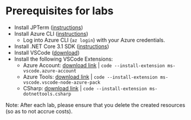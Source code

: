 # Prerequisites for labs

* Install JPTerm ([instructions](https://github.com/jmespath/jmespath.terminal))
* Install Azure CLI ([instructions](https://docs.microsoft.com/en-us/cli/azure/install-azure-cli?view=azure-cli-latest))
  * Log into Azure CLI (`az login`) with your Azure credentials.
* Install .NET Core 3.1 SDK ([instructions](https://dotnet.microsoft.com/download/dotnet-core/3.1))
* Install VSCode ([download](https://code.visualstudio.com/))
* Install the following VSCode Extensions:
  * Azure Account: [download link](https://marketplace.visualstudio.com/items?itemName=ms-vscode.azure-account) | `code --install-extension ms-vscode.azure-account`
  * Azure Tools: [download link](https://marketplace.visualstudio.com/items?itemName=ms-vscode.vscode-node-azure-pack) | `code --install-extension ms-vscode.vscode-node-azure-pack`
  * CSharp: [download link](https://marketplace.visualstudio.com/items?itemName=ms-dotnettools.csharp) | `code --install-extension ms-dotnettools.csharp`

Note: After each lab, please ensure that you delete the created resources (so as to not accrue costs).
